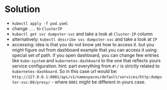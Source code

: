 # Solution

- `kubectl apply -f pod.yaml`
- change `...` to `ClusterIP`
- `kubectl get svc dumpster-svc` and take a look at `Cluster-IP` column
- alternatively: `kubectl describe svc dumpster-svc` and take a look at `IP`
- accessing: idea is that you do not know yet how to access it. but you might figure out from dashboard example that you can access it using special set of path. if you open dashboard, you can change few entries like `kube-system` and `kubernetes-dashboard` to the one that reflects yours service configuration. hint: part everything from `#!/` is strictly related to `kubernetes-dashboard`. So in this case url would be: `http://127.0.0.1:8001/api/v1/namespaces/default/services/http:dumpster-svc:80/proxy/` - where `8001` might be different in yours case.